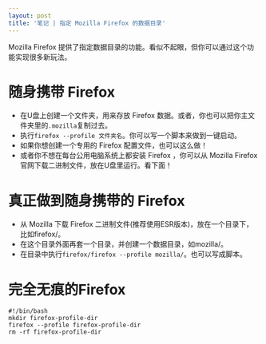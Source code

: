 ```yaml
---
layout: post
title: '笔记 | 指定 Mozilla Firefox 的数据目录'
---
```

Mozilla Firefox 提供了指定数据目录的功能。看似不起眼，但你可以通过这个功能实现很多新玩法。

# 随身携带 Firefox

- 在U盘上创建一个文件夹，用来存放 Firefox 数据。或者，你也可以把你主文件夹里的`.mozilla`复制过去。
- 执行`firefox --profile 文件夹名`。你可以写一个脚本来做到一键启动。
- 如果你想创建一个专用的 Firefox 配置文件，也可以这么做！
- 或者你不想在每台公用电脑系统上都安装 Firefox ，你可以从 Mozilla Firefox 官网下载二进制文件，放在U盘里运行。看下面！

# 真正做到随身携带的 Firefox

- 从 Mozilla 下载 Firefox 二进制文件(推荐使用ESR版本)，放在一个目录下，比如firefox/。
- 在这个目录外面再套一个目录，并创建一个数据目录，如mozilla/。
- 在目录中执行`firefox/firefox --profile mozilla/`。也可以写成脚本。

# 完全无痕的Firefox


```
#!/bin/bash
mkdir firefox-profile-dir
firefox --profile firefox-profile-dir
rm -rf firefox-profile-dir
```
